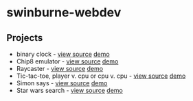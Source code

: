 # swinburne-webdev

## Projects

- binary clock - [view source](https://github.com/nvella/swinburne-webdev/blob/master/20180913/bclock.html) [demo](https://nxk.io/swinburne-webdev/20180913/bclock.html)
- Chip8 emulator - [view source](https://github.com/nvella/swinburne-webdev/tree/master/chip8) [demo](https://nxk.io/swinburne-webdev/chip8/index.html)
- Raycaster - [view source](https://github.com/nvella/swinburne-webdev/tree/master/raycast) [demo](https://nxk.io/swinburne-webdev/raycast/index.html)
- Tic-tac-toe, player v. cpu or cpu v. cpu - [view source](https://github.com/nvella/swinburne-webdev/tree/master/20190122) [demo](https://nxk.io/swinburne-webdev/20190122/tictactoe.html)
- Simon says - [view source](https://github.com/nvella/swinburne-webdev/tree/master/SimonSays) [demo](https://nxk.io/swinburne-webdev/SimonSays/SimonSays.html)
- Star wars search - [view source](https://github.com/nvella/swinburne-webdev/tree/master/20190205) [demo](https://nxk.io/swinburne-webdev/20190205/index.html)
